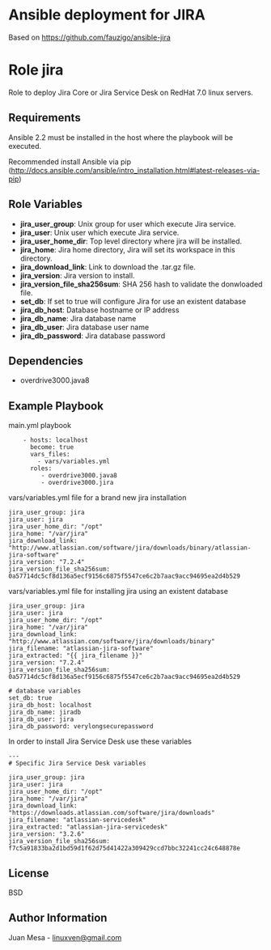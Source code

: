 # Ansible deployment for JIRA

Based on https://github.com/fauzigo/ansible-jira

Role jira
=========

Role to deploy Jira Core or Jira Service Desk on RedHat 7.0 linux servers.


Requirements
------------

Ansible 2.2 must be installed in the host where the playbook will be executed.


Recommended install Ansible via pip (http://docs.ansible.com/ansible/intro_installation.html#latest-releases-via-pip)

Role Variables
--------------

- **jira_user_group**: Unix group for user which execute Jira service.
- **jira_user**: Unix user which execute Jira service.
- **jira_user_home_dir**: Top level directory where jira will be installed.
- **jira_home**: Jira home directory, Jira will set its workspace in this directory.
- **jira_download_link**: Link to download the .tar.gz file.
- **jira_version**: Jira version to install.
- **jira_version_file_sha256sum**: SHA 256 hash to validate the donwloaded file.
- **set_db**: If set to true will configure Jira for use an existent database
- **jira_db_host**: Database hostname or IP address
- **jira_db_name**: Jira database name
- **jira_db_user**: Jira database user name
- **jira_db_password**: Jira database password

Dependencies
------------

- overdrive3000.java8

Example Playbook
----------------

main.yml playbook
```
    - hosts: localhost
      become: true
      vars_files:
        - vars/variables.yml
      roles:
         - overdrive3000.java8
         - overdrive3000.jira
```

vars/variables.yml file for a brand new jira installation
```
jira_user_group: jira
jira_user: jira
jira_user_home_dir: "/opt"
jira_home: "/var/jira"
jira_download_link: "http://www.atlassian.com/software/jira/downloads/binary/atlassian-jira-software"
jira_version: "7.2.4"
jira_version_file_sha256sum: 0a57714dc5cf8d136a5ecf9156c6875f5547ce6c2b7aac9acc94695ea2d4b529
```

vars/variables.yml file for installing jira using an existent database
```
jira_user_group: jira
jira_user: jira
jira_user_home_dir: "/opt"
jira_home: "/var/jira"
jira_download_link: "http://www.atlassian.com/software/jira/downloads/binary"
jira_filename: "atlassian-jira-software"
jira_extracted: "{{ jira_filename }}" 
jira_version: "7.2.4"
jira_version_file_sha256sum: 0a57714dc5cf8d136a5ecf9156c6875f5547ce6c2b7aac9acc94695ea2d4b529

# database variables
set_db: true
jira_db_host: localhost
jira_db_name: jiradb
jira_db_user: jira
jira_db_password: verylongsecurepassword
```

In order to install Jira Service Desk use these variables
```
---
# Specific Jira Service Desk variables

jira_user_group: jira
jira_user: jira
jira_user_home_dir: "/opt"
jira_home: "/var/jira"
jira_download_link: "https://downloads.atlassian.com/software/jira/downloads"
jira_filename: "atlassian-servicedesk"
jira_extracted: "atlassian-jira-servicedesk"
jira_version: "3.2.6"
jira_version_file_sha256sum: f7c5a91833ba2d1bd59d1f62d75d41422a309429ccd7bbc32241cc24c648878e
```

License
-------

BSD

Author Information
------------------

Juan Mesa - linuxven@gmail.com
